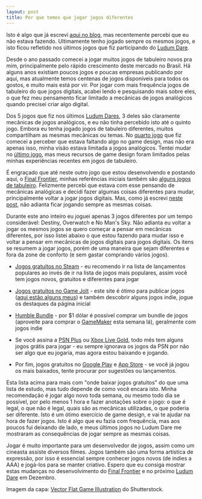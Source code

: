 ```yaml
---
layout: post
title: Por que temos que jogar jogos diferentes
---
```


Isto é algo que já escrevi [aqui no blog](http://gamedeveloper.com.br/jogue-bastante-mas-jogos-diferentes/), mas recentemente percebi que eu não estava fazendo. Ultimamente tenho jogado sempre os mesmos jogos, e isto ficou refletido nos últimos jogos que fiz participando do [Ludum Dare](http://gamedeveloper.com.br/tag/ludum-dare/).

Desde o ano passado comecei a jogar muitos jogos de tabuleiro novos pra mim, principalmente pelo rápido crescimento deste mercado no Brasil. Há alguns anos existiam poucos jogos e poucas empresas publicando por aqui, mas atualmente temos centenas de jogos disponíveis para todos os gostos, e muito mais está por vir. Por jogar com mais frequência jogos de tabuleiro do que jogos digitais, acabei lendo e pesquisando mais sobre eles, o que fez meu pensamento ficar limitado a mecânicas de jogos analógicos quando precisei criar algo digital.

Dos 5 jogos que fiz nos últimos [Ludum Dares](http://gamedeveloper.com.br/tag/ludum-dare/), 3 deles são claramente mecânicas de jogos analógicos, e eu não tinha percebido isto até o quinto jogo. Embora eu tenha jogado jogos de tabuleiro diferentes, muitos compartilham as mesmas mecânicas ou temas. No [quarto jogo](http://gamedeveloper.com.br/ludum-dare-35/) que fiz comecei a perceber que estava faltando algo no game design, mas não era apenas isso, minha visão estava limitada a jogos analógicos. Tentei mudar no [último jogo](http://gamedeveloper.com.br/ludum-dare-36/), mas meus recursos de game design foram limitados pelas minhas experiências recentes em jogos de tabuleiro.

É engraçado que até neste outro jogo que estou desenvolvendo e postando aqui, o [Final Frontier](http://gamedeveloper.com.br/tag/final-frontier/), minhas referências iniciais também são [alguns jogos de tabuleiro](http://gamedeveloper.com.br/inicio-do-projeto-final-frontier/). Felizmente percebi que estava com esse pensando de mecânicas analógicas e decidi fazer algumas coisas diferentes para mudar, principalmente voltar a jogar jogos digitais. Mas, como já escrevi [neste post](http://gamedeveloper.com.br/jogue-bastante-mas-jogos-diferentes/), não adianta ficar jogando sempre as mesmas coisas.

Durante este ano inteiro eu joguei apenas 3 jogos diferentes por um tempo considerável: Destiny, Overwatch e No Man's Sky. Não adianta eu voltar a jogar os mesmos jogos se quero começar a pensar em mecânicas diferentes, por isso listei abaixo o que estou fazendo para mudar isso e voltar a pensar em mecânicas de jogos digitais para jogos digitais. Os itens se resumem a jogar jogos, porém de uma maneira que sejam diferentes e fora da zone de conforto (e sem gastar comprando vários jogos).

* [Jogos gratuitos no Steam](http://store.steampowered.com/genre/Free%20to%20Play/?tab=MostPlayedNewReleases) - eu recomendo ir na lista de lançamentos populares ao invés de ir na lista de jogos mais populares, assim você tem jogos novos, gratuitos e diferentes para jogar

* [Jogos gratuitos no Game Jolt](http://gamejolt.com/) - este site é ótimo para publicar jogos ([aqui estão alguns meus](http://gamejolt.com/@cicanci/games)) e também descobrir alguns jogos indie, jogue os destaques da página inicial

* [Humble Bundle](https://www.humblebundle.com) - por $1 dólar é possível comprar um bundle de jogos (aproveite para comprar o [GameMaker](https://www.humblebundle.com/gamemaker-bundle) esta semana lá), geralmente com jogos indie

* Se você assina a [PSN Plus](https://www.playstation.com/en-us/explore/playstation-plus/) ou [Xbox Live Gold](http://www.xbox.com/pt-BR/live/games-with-gold), todo mês tem alguns jogos grátis para jogar - eu sempre ignorava os jogos da PSN por não ser algo que eu jogaria, mas agora estou baixando e jogando.

* Por fim, jogos gratuitos no [Google Play](https://play.google.com/store/apps/category/GAME) e [App Store](https://itunes.apple.com/us/genre/ios-games/id6014?mt=8) - se você já jogou os mais baixados, tente procurar por sugestões ou lançamentos.

Esta lista acima para mais com "onde baixar jogos gratuitos" do que uma lista de estudo, mas tudo depende de como você encara isto. Minha recomendação é jogar algo novo toda semana, ou mesmo todo dia se possível, por pelo menos 1 hora e fazer anotações sobre o jogo: o que é legal, o que não é legal, quais são as mecânicas utilizadas, o que poderia ser diferente. Isto é um ótimo exercício de game design, e vai te ajudar na hora de fazer jogos. Isto é algo que eu fazia com frequência, mas aos poucos fui deixando de lado, e meus últimos jogos no Ludum Dare me mostraram as consequências de jogar sempre as mesmas coisas.

Jogar é muito importante para um desenvolvedor de jogos, assim como um cineasta assiste diversos filmes. Jogos também são uma forma artística de expressão, por isso é essencial sempre conhecer jogos novos (de indies a AAA) e jogá-los para se manter criativo. Espero que eu consiga mostrar estas mudanças no desenvolvimento do [Final Frontier](http://gamedeveloper.com.br/tag/final-frontier/) e no próximo [Ludum Dare](http://ludumdare.com/compo/) em Dezembro.

Imagem da capa: [Vector Flat Game Illustration](http://www.shutterstock.com/pic-256858681/stock-vector-vector-flat-game-illustration.html?src=cnEg0puofKboBm-G1frOdA-1-40) do Shutterstock.
